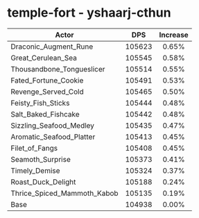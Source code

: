 # temple-fort - yshaarj-cthun
| Actor | DPS | Increase |
|---|:---:|:---:|
|Draconic_Augment_Rune|105623|0.65%|
|Great_Cerulean_Sea|105545|0.58%|
|Thousandbone_Tongueslicer|105514|0.55%|
|Fated_Fortune_Cookie|105491|0.53%|
|Revenge_Served_Cold|105465|0.50%|
|Feisty_Fish_Sticks|105444|0.48%|
|Salt_Baked_Fishcake|105442|0.48%|
|Sizzling_Seafood_Medley|105435|0.47%|
|Aromatic_Seafood_Platter|105413|0.45%|
|Filet_of_Fangs|105408|0.45%|
|Seamoth_Surprise|105373|0.41%|
|Timely_Demise|105324|0.37%|
|Roast_Duck_Delight|105188|0.24%|
|Thrice_Spiced_Mammoth_Kabob|105135|0.19%|
|Base|104938|0.00%|

